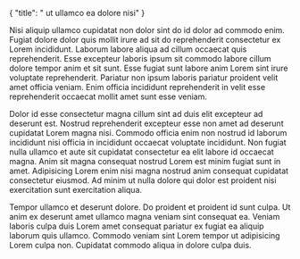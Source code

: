 {
  "title": " ut ullamco ea dolore nisi"
}

Nisi aliquip ullamco cupidatat non dolor sint do id dolor ad commodo enim. Fugiat dolore dolor quis mollit irure ad sit do reprehenderit consectetur ex Lorem incididunt. Laborum labore aliqua ad cillum occaecat quis reprehenderit. Esse excepteur laboris ipsum sit commodo labore cillum dolore tempor anim et sit sunt. Esse fugiat sunt labore anim Lorem sint irure voluptate reprehenderit. Pariatur non ipsum laboris pariatur proident velit amet officia veniam. Enim officia incididunt reprehenderit in velit esse reprehenderit occaecat mollit amet sunt esse veniam.

Dolor id esse consectetur magna cillum sint ad duis elit excepteur ad deserunt est. Nostrud reprehenderit excepteur esse non amet ad deserunt cupidatat Lorem magna nisi. Commodo officia enim non nostrud id laborum incididunt nisi officia in incididunt occaecat voluptate incididunt. Non fugiat nulla ullamco et aute sit cupidatat consectetur ea elit labore id occaecat magna. Anim sit magna consequat nostrud Lorem est minim fugiat sunt in amet. Adipisicing Lorem enim nisi magna nostrud anim consequat cupidatat consectetur eiusmod. Ad minim ut nulla dolore qui dolor est proident nisi exercitation sunt exercitation aliqua.

Tempor ullamco et deserunt dolore. Do proident et proident id sunt culpa. Ut anim ex deserunt amet ullamco magna veniam sint consequat ea. Veniam laboris culpa duis Lorem amet consequat pariatur ex fugiat ea aliquip laborum quis ullamco. Commodo veniam sint Lorem tempor ut adipisicing Lorem culpa non. Cupidatat commodo aliqua in dolore culpa duis.